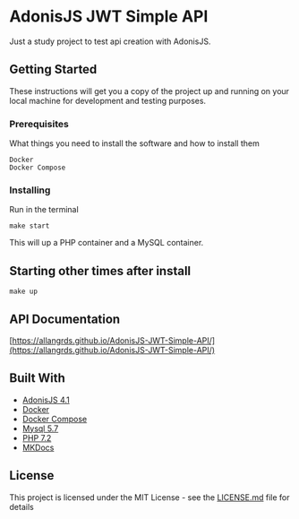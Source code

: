 # AdonisJS JWT Simple API
Just a study project to test api creation with AdonisJS.

## Getting Started
These instructions will get you a copy of the project up and running on your local machine for development and testing purposes.

### Prerequisites

What things you need to install the software and how to install them

```
Docker
Docker Compose
```

### Installing
Run in the terminal

```
make start
```

This will up a PHP container and a MySQL container.

## Starting other times after install
```
make up
```

## API Documentation
[https://allangrds.github.io/AdonisJS-JWT-Simple-API/](https://allangrds.github.io/AdonisJS-JWT-Simple-API/)

## Built With

* [AdonisJS 4.1](https://adonisjs.com/)
* [Docker](https://www.docker.com/)
* [Docker Compose](https://www.docker.com/)
* [Mysql 5.7](https://dev.mysql.com/downloads/mysql/5.7.html)
* [PHP 7.2](https://secure.php.net/releases/7_2_0.php)
* [MKDocs](https://www.mkdocs.org/)

## License

This project is licensed under the MIT License - see the [LICENSE.md](LICENSE.md) file for details